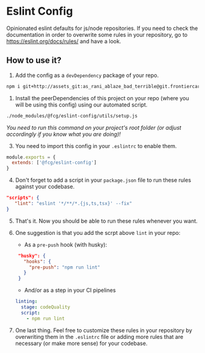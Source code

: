 # Eslint Config

Opinionated eslint defaults for js/node repositories. If you need to check the documentation in order to overwrite some rules in your repository, go to https://eslint.org/docs/rules/ and have a look.

## How to use it?

1. Add the config as a `devDependency` package of your repo.
```bash
npm i git+http://assets_git:as_rani_ablaze_bad_terrible@git.frontiercargroup.org/tools/eslint-config --save-dev
```

1. Install the peerDependencies of this project on your repo (where you will be using this config) using our automated script.
```bash
./node_modules/@fcg/eslint-config/utils/setup.js
```

*You need to run this command on your project's root folder (or adjust accordingly if you know what you are doing)!*

3. You need to import this config in your `.eslintrc` to enable them.
```javascript
module.exports = {
  extends: ['@fcg/eslint-config']
}
```

4. Don't forget to add a script in your `package.json` file to run these rules against your codebase.
```json
"scripts": {
   "lint": "eslint '*/**/*.{js,ts,tsx}' --fix"
}
```

5. That's it. Now you should be able to run these rules whenever you want.

6. One suggestion is that you add the scrpt above `lint` in your repo:
   - As a `pre-push` hook (with husky):
   ```json
    "husky": {
      "hooks": {
        "pre-push": "npm run lint"
      }
    }
   ```
   - And/or as a step in your CI pipelines
   ```yaml
   linting:
     stage: codeQuality
     script:
       - npm run lint
   ```

7. One last thing. Feel free to customize these rules in your repository by overwriting them in the `.eslintrc` file or adding more rules that are necessary (or make more sense) for your codebase.
